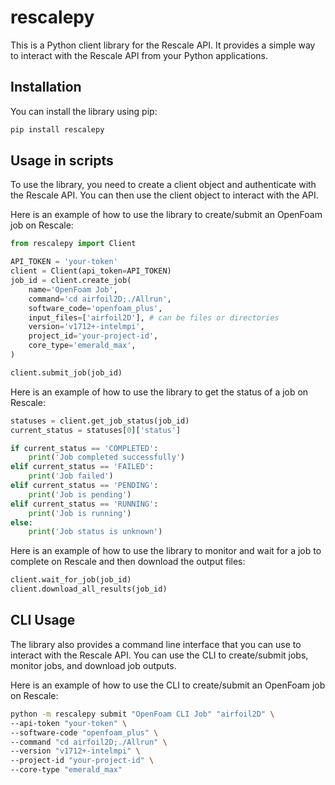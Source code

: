 # rescalepy

This is a Python client library for the Rescale API. It provides a simple way to interact with the Rescale API from your Python applications.

## Installation

You can install the library using pip:

```bash
pip install rescalepy
```

## Usage in scripts

To use the library, you need to create a client object and authenticate with the Rescale API. You 
can then use the client object to interact with the API.

Here is an example of how to use the library to create/submit an OpenFoam job on Rescale:

```python
from rescalepy import Client

API_TOKEN = 'your-token'
client = Client(api_token=API_TOKEN)
job_id = client.create_job(
    name='OpenFoam Job',
    command='cd airfoil2D;./Allrun',
    software_code='openfoam_plus',
    input_files=['airfoil2D'], # can be files or directories
    version='v1712+-intelmpi',
    project_id='your-project-id',
    core_type='emerald_max',
)

client.submit_job(job_id)
```

Here is an example of how to use the library to get the status of a job on Rescale:

```python
statuses = client.get_job_status(job_id)
current_status = statuses[0]['status']

if current_status == 'COMPLETED':
    print('Job completed successfully')
elif current_status == 'FAILED':
    print('Job failed')
elif current_status == 'PENDING':
    print('Job is pending')
elif current_status == 'RUNNING':
    print('Job is running')
else:
    print('Job status is unknown')
```

Here is an example of how to use the library to monitor and wait for a job to complete on Rescale 
and then download the output files:

```python
client.wait_for_job(job_id)
client.download_all_results(job_id)
```

## CLI Usage

The library also provides a command line interface that you can use to interact with the Rescale 
API. You can use the CLI to create/submit jobs, monitor jobs, and download job outputs.

Here is an example of how to use the CLI to create/submit an OpenFoam job on Rescale:

```bash
python -m rescalepy submit "OpenFoam CLI Job" "airfoil2D" \
--api-token "your-token" \
--software-code "openfoam_plus" \
--command "cd airfoil2D;./Allrun" \
--version "v1712+-intelmpi" \
--project-id "your-project-id" \
--core-type "emerald_max"
```

